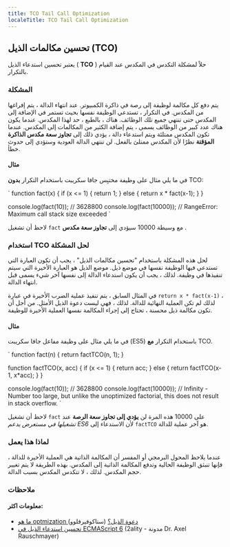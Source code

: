 ```yaml
---
title: TCO Tail Call Optimization
localeTitle: TCO Tail Call Optimization
---
```

## تحسين مكالمات الذيل (TCO)

يعتبر تحسين استدعاء الذيل ( **TCO** ) حلاً لمشكلة التكدس في المكدس عند القيام بالتكرار.

### المشكلة

يتم دفع كل مكالمة لوظيفة إلى رصة في ذاكرة الكمبيوتر. عند انتهاء الدالة ، يتم إفراغها من المكدس. في التكرار ، تستدعي الوظيفة نفسها بحيث تستمر في الإضافة إلى المكدس حتى تنتهي جميع تلك الوظائف. هناك ، بالطبع ، حد لهذا المكدس. عندما يكون هناك عدد كبير من الوظائف يسمى ، يتم إضافة الكثير من المكالمات إلى المكدس. عندما تكون المكدس ممتلئة ويتم استدعاء دالة ، يؤدي ذلك إلى **تجاوز سعة مكدس الذاكرة المؤقتة** نظرًا لأن المكدس ممتلئ بالفعل. لن تنتهي الدالة العودية وستؤدي إلى حدوث خطأ.

#### مثال

في ما يلي مثال على وظيفة مختبِس جافا سكريبت باستخدام التكرار **بدون** TCO:

 `  function fact(x) { 
    if (x <= 1) { 
      return 1; 
    } else { 
      return x * fact(x-1); 
    } 
  } 
 
  console.log(fact(10)); // 3628800 
  console.log(fact(10000)); // RangeError: Maximum call stack size exceeded 
` 

لاحظ أن تشغيل `fact` مع وسيطة 10000 سيؤدي إلى **تجاوز سعة مكدس** .

### استخدام TCO لحل المشكلة

لحل هذه المشكلة باستخدام "تحسين مكالمات الذيل" ، يجب أن تكون العبارة التي تستدعي فيها الوظيفة نفسها في موضع ذيل. موضع الذيل هو العبارة الأخيرة التي سيتم تنفيذها في وظيفة. لذلك ، يجب أن يكون استدعاء الدالة إلى نفسها آخر شيء يسمى قبل انتهاء الدالة.

في المثال السابق ، يتم تنفيذ عملية الضرب الأخيرة في عبارة `return x * fact(x-1)` ، لذلك لم تكن العملية النهائية للدالة. لذلك ، فهي ليست دعوة الذيل الأمثل. من أجل أن تكون مكالمة ذيل محسنة ، تحتاج إلى إجراء المكالمة نفسها العملية الأخيرة للوظيفة.

#### مثال

في ما يلي مثال على وظيفة مفاعل جافا سكريبت (ES5) باستخدام التكرار **مع** TCO.

 `  function fact(n) { 
      return factTCO(n, 1); 
  } 
 
  function factTCO(x, acc) { 
      if (x <= 1) { 
          return acc; 
      } else { 
          return factTCO(x-1, x*acc); 
      } 
  } 
 
  console.log(fact(10)); // 3628800 
  console.log(fact(10000)); // Infinity - Number too large, but unlike the unoptimized factorial, this does not result in stack overflow. 
` 

لاحظ أن تشغيل `fact` على 10000 هذه المرة لن **يؤدي إلى تجاوز سعة الرصة** عند _تشغيلها في مستعرض يدعم ES6_ لأن الاستدعاء إلى `factTCO` هو آخر عملية للدالة.

### لماذا هذا يعمل

عندما يلاحظ المحول البرمجي أو المفسر أن المكالمة الذاتية هي العملية الأخيرة للدالة ، فإنها تنبثق الوظيفة الحالية وتدفع المكالمة الذاتية إلى المكدس. بهذه الطريقة لا يتم تغيير حجم المكدس. لذلك ، لا تتكدس المكدس بسبب الدالة.

### ملاحظات

#### معلومات اكثر:

*   [ما هو optmization دعوة الذيل؟](https://stackoverflow.com/questions/310974/what-is-tail-call-optimization) (ستاكوفيرفلوو)
*   [تحسين استدعاء الذيل في ECMAScript 6](http://2ality.com/2015/06/tail-call-optimization.html) (2ality - مدونة Dr. Axel Rauschmayer)